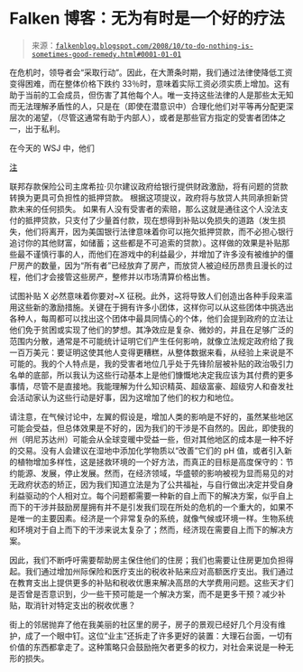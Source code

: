 <!--yml

类别：未分类

日期：2024 年 5 月 12 日 22:52:04

-->

# Falken 博客：无为有时是一个好的疗法

> 来源：[`falkenblog.blogspot.com/2008/10/to-do-nothing-is-sometimes-good-remedy.html#0001-01-01`](http://falkenblog.blogspot.com/2008/10/to-do-nothing-is-sometimes-good-remedy.html#0001-01-01)

在危机时，领导者会“采取行动”。因此，在大萧条时期，我们通过法律使降低工资变得困难，而在整体价格下跌约 33％时，意味着实际工资必须实质上增加。这有助于当前的工会成员，但伤害了其他每个人。唯一支持这些法律的人是那些太无知而无法理解矛盾性的人，只是在（即使在潜意识中）合理化他们对平等再分配更深层次的渴望，（尽管这通常有助于内部人），或者是那些官方指定的受害者团体之一，出于私利。

在今天的 WSJ 中，他们

[注](http://online.wsj.com/article/SB122477138431362499.html)

联邦存款保险公司主席希拉·贝尔建议政府给银行提供财政激励，将有问题的贷款转换为更具可负担性的抵押贷款。 根据这项提议，政府将与放贷人共同承担新贷款未来的任何损失。 如果有人没有受害者的索赔，那么这就是通往这个人没法支付的抵押贷款，只支付了少量首付款，现在想得到补贴以免损失的道路（发生损失，他们将离开，因为美国银行法律意味着你可以拖欠抵押贷款，而不必担心银行追讨你的其他财富，如储蓄；这些都是不可追索的贷款）。这样做的效果是补贴那些最不谨慎行事的人，而他们在游戏中的利益最少，并增加了许多没有被维护的僵尸房产的数量，因为“所有者”已经放弃了房产，而放贷人被迫经历昂贵且漫长的过程，他们才会接管这些房产，整修并以市场清算价格出售。

试图补贴 X 必然意味着你要对~X 征税。此外，这将导致人们创造出各种手段来滥用这些新的激励措施。关键在于拥有许多小团体，这样你可以从这些团体中挑选出各种人，每周都可以找出这个团体中最具同情心的个体，他们会提到政府的立法让他们免于贫困或实现了他们的梦想。其净效应是复杂、微妙的，并且在足够广泛的范围内分散，通常是不可能统计证明它们产生任何影响，就像立法规定政府给了我一百万美元：要证明这使其他人变得更糟糕，从整体数据来看，从经验上来说是不可能的。我的个人特点是，我的受害者地位几乎处于先锋阶层被补贴的政治吸引力名单的底部，所以我认为这些行动基本上是他们慷慨地决定我应该为其付费的更多事情，尽管不是直接地。我能理解为什么知识精英、超级富豪、超级穷人和奋发社会活动家认为这些行动是好事，因为这增加了他们的权力和地位。

请注意，在气候讨论中，左翼的假设是，增加人类的影响是不好的，虽然某些地区可能会受益，但总体效果是不好的，因为我们的干涉是不自然的。因此，即使我的州（明尼苏达州）可能会从全球变暖中受益一些，但对其他地区的成本是一种不好的交易。没有人会建议在湿地中添加化学物质以“改善”它们的 pH 值，或者引入新的植物增加多样性，这是拯救环境的一个好方法，而真正的目标是高度保守的：节约能源、发展，停止发展。然而，在经济领域，华盛顿的影响被视为显而易见的对无政府状态的矫正，因为我们知道立法是为了公共福祉，与自行做出决定并受自身利益驱动的个人相对立。每个问题都需要一种新的自上而下的解决方案，似乎自上而下的干涉并鼓励房屋拥有并不是引发我们现在所处的危机的一个重大的，如果不是唯一的主要因素。经济是一个非常复杂的系统，就像气候或环境一样。生物系统和环境对于自上而下的干涉来说太复杂了；然而，经济现在需要自上而下的解决方案。

因此，我们不断呼吁需要帮助房主保住他们的住房；我们也需要让住房更加负担得起。我们通过增加州际保险和医疗支出的税收补贴来应对高额医疗支出。我们通过在教育支出上提供更多的补贴和税收优惠来解决高昂的大学费用问题。这些天才们是否曾是否意识到，少一些干预可能是一个解决方案，而不是更多干预？减少补贴，取消针对特定支出的税收优惠？

街上的邻居抛弃了他在我美丽的社区里的房子，房子的景观已经好几个月没有维护，成了一个眼中钉。这位“业主”还拆走了许多更好的装置：大理石台面，一切有价值的东西都拿走了。这种策略只会鼓励拖欠者更多的权力，对社会来说是一种无形的损失。

